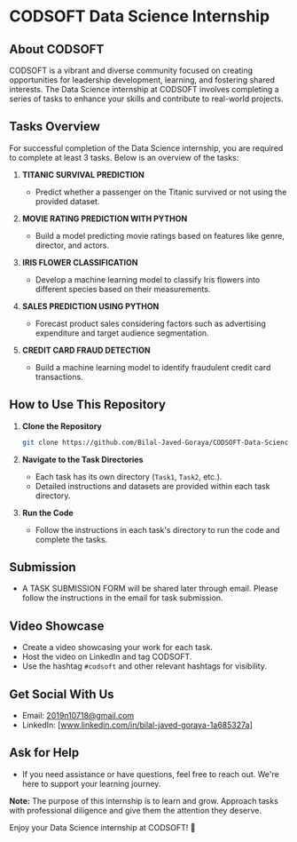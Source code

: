 # CODSOFT Data Science Internship

## About CODSOFT
CODSOFT is a vibrant and diverse community focused on creating opportunities for leadership development, learning, and fostering shared interests. The Data Science internship at CODSOFT involves completing a series of tasks to enhance your skills and contribute to real-world projects.

## Tasks Overview
For successful completion of the Data Science internship, you are required to complete at least 3 tasks. Below is an overview of the tasks:

1. **TITANIC SURVIVAL PREDICTION**
   - Predict whether a passenger on the Titanic survived or not using the provided dataset.

2. **MOVIE RATING PREDICTION WITH PYTHON**
   - Build a model predicting movie ratings based on features like genre, director, and actors.

3. **IRIS FLOWER CLASSIFICATION**
   - Develop a machine learning model to classify Iris flowers into different species based on their measurements.

4. **SALES PREDICTION USING PYTHON**
   - Forecast product sales considering factors such as advertising expenditure and target audience segmentation.

5. **CREDIT CARD FRAUD DETECTION**
   - Build a machine learning model to identify fraudulent credit card transactions.

## How to Use This Repository
1. **Clone the Repository**
   ```bash
   git clone https://github.com/Bilal-Javed-Goraya/CODSOFT-Data-Science.git
   ```

2. **Navigate to the Task Directories**
   - Each task has its own directory (`Task1`, `Task2`, etc.).
   - Detailed instructions and datasets are provided within each task directory.

3. **Run the Code**
   - Follow the instructions in each task's directory to run the code and complete the tasks.

## Submission
- A TASK SUBMISSION FORM will be shared later through email. Please follow the instructions in the email for task submission.

## Video Showcase
- Create a video showcasing your work for each task.
- Host the video on LinkedIn and tag CODSOFT.
- Use the hashtag `#codsoft` and other relevant hashtags for visibility.

## Get Social With Us
- Email: 2019n10718@gmail.com
- LinkedIn: [www.linkedin.com/in/bilal-javed-goraya-1a685327a]

## Ask for Help
- If you need assistance or have questions, feel free to reach out. We're here to support your learning journey.

**Note:** The purpose of this internship is to learn and grow. Approach tasks with professional diligence and give them the attention they deserve.

Enjoy your Data Science internship at CODSOFT! 🚀